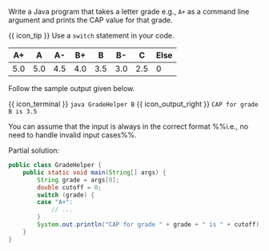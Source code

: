 <panel type="dark" header="###  <small><small>{{ icon_important }} [Key Exercise] Grade Helper</small></small>" expanded >

Write a Java program that takes a letter grade e.g., `A+` as a command line argument and prints the CAP value for that grade.

{{ icon_tip }} Use a `switch` statement in your code.

<div id="capConversion">

A+  | A  | A- | B+ | B  | B- | C | Else
----|----|----|----|----|----|----|-----
5.0 |5.0 |4.5 |4.0 |3.5 |3.0 |2.5 |0
</div>

Follow the sample output given below.

{{ icon_terminal }} `java GradeHelper B` {{ icon_output_right }} `CAP for grade B is 3.5`

You can assume that the input is always in the correct format %%i.e., no need to handle invalid input cases%%.

<panel type="seamless" header="Hint">

Partial solution:
```java
public class GradeHelper {
    public static void main(String[] args) {
        String grade = args[0];
        double cutoff = 0;
        switch (grade) {
        case "A+":
            // ...
        }
        System.out.println("CAP for grade " + grade + " is " + cutoff);
    }
}
```

</panel>
</panel>
